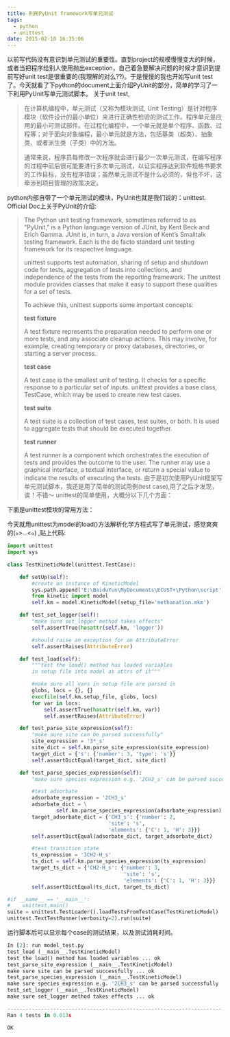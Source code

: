 ```yaml
---
title: 利用PyUnit framework写单元测试
tags:
  - python
  - unittest
date: 2015-02-10 16:35:06
---
```


以前写代码没有意识到单元测试的重要性。直到project的规模慢慢变大的时候，或者当把程序给别人使用抛出exception，自己着急要解决问题的时候才意识到提前写好unit test是很重要的(我理解的对么??)。于是慢慢的我也开始写unit test了。今天就看了下python的document上面介绍PyUnit的部分，简单的学习了一下利用PyUnit写单元测试脚本。
关于unit test,

> 在计算机编程中，单元测试（又称为模块测试, Unit Testing）是针对程序模块（软件设计的最小单位）来进行正确性检验的测试工作。程序单元是应用的最小可测试部件。在过程化编程中，一个单元就是单个程序、函数、过程等；对于面向对象编程，最小单元就是方法，包括基类（超类）、抽象类、或者派生类（子类）中的方法。> 
> 通常来说，程序员每修改一次程序就会进行最少一次单元测试，在编写程序的过程中前后很可能要进行多次单元测试，以证实程序达到软件规格书要求的工作目标，没有程序错误；虽然单元测试不是什么必须的，但也不坏，这牵涉到项目管理的政策决定。

python内部自带了一个单元测试的模块，PyUnit也就是我们说的：unittest. Official Doc上关于PyUnit的介绍: 
> The Python unit testing framework, sometimes referred to as “PyUnit,” is a Python language version of JUnit, by Kent Beck and Erich Gamma. JUnit is, in turn, a Java version of Kent’s Smalltalk testing framework. Each is the de facto standard unit testing framework for its respective language.> 
> 
> unittest supports test automation, sharing of setup and shutdown code for tests, aggregation of tests into collections, and independence of the tests from the reporting framework. The unittest module provides classes that make it easy to support these qualities for a set of tests.> 
> 
> To achieve this, unittest supports some important concepts:> 
> 
> **test fixture**> 
> A test fixture represents the preparation needed to perform one or more tests, and any associate cleanup actions. This may involve, for example, creating temporary or proxy databases, directories, or starting a server process.> 
> **test case**> 
> A test case is the smallest unit of testing. It checks for a specific response to a particular set of inputs. unittest provides a base class, TestCase, which may be used to create new test cases.> 
> **test suite**> 
> A test suite is a collection of test cases, test suites, or both. It is used to aggregate tests that should be executed together.> 
> **test runner**> 
> A test runner is a component which orchestrates the execution of tests and provides the outcome to the user. The runner may use a graphical interface, a textual interface, or return a special value to indicate the results of executing the tests.
由于是初次使用PyUnit框架写单元测试脚本，我还是用了简单的测试用例(test case),用了之后才发现，诶！不错～
unittest的简单使用，大概分以下几个方面：

下面是unittest模块的常用方法：

今天就用unittest为model的load()方法解析化学方程式写了单元测试，感觉爽爽的(๑>◡<๑) ,贴上代码:
``` python
import unittest
import sys

class TestKineticModel(unittest.TestCase):

    def setUp(self):
        #create an instance of KineticModel
        sys.path.append('E:\BaiduYun\MyDocuments\ECUST+\Python\script')
        from kinetic import model
        self.km = model.KineticModel(setup_file='methanation.mkm')

    def test_set_logger(self):
        "make sure set_logger method takes effects"
        self.assertTrue(hasattr(self.km, 'logger'))

        #should raise an exception for an AttributeError
        self.assertRaises(AttributeError)

    def test_load(self):
        """test the load() method has loaded variables
        in setup file into model as attrs of it"""

        #make sure all vars in setup file are parsed in
        globs, locs = {}, {}
        execfile(self.km.setup_file, globs, locs)
        for var in locs:
            self.assertTrue(hasattr(self.km, var))
            self.assertRaises(AttributeError)

    def test_parse_site_expression(self):
        "make sure site can be parsed successfully"
        site_expression = '3*_s'
        site_dict = self.km.parse_site_expression(site_expression)
        target_dict = {'s': {'number': 3, 'type': 's'}}
        self.assertDictEqual(target_dict, site_dict)

    def test_parse_species_expression(self):
        "make sure species expression e.g. '2CH3_s' can be parsed successfully"

        #test adsorbate
        adsorbate_expression = '2CH3_s'
        adsorbate_dict = \
                self.km.parse_species_expression(adsorbate_expression)
        target_adsorbate_dict = {'CH3_s': {'number': 2, 
                                 'site': 's', 
                                 'elements': {'C': 1, 'H': 3}}}
        self.assertDictEqual(adsorbate_dict, target_adsorbate_dict)

        #test transition state
        ts_expression = '3CH2-H_s'
        ts_dict = self.km.parse_species_expression(ts_expression)
        target_ts_dict = {'CH2-H_s': {'number': 3, 
                                      'site': 's', 
                                      'elements': {'C': 1, 'H': 3}}}
        self.assertDictEqual(ts_dict, target_ts_dict)

#if __name__ == '__main__':
#    unittest.main()
suite = unittest.TestLoader().loadTestsFromTestCase(TestKineticModel)
unittest.TextTestRunner(verbosity=2).run(suite)
```
运行脚本后可以显示每个case的测试结果，以及测试消耗时间。
``` python
In [2]: run model_test.py
test_load (__main__.TestKineticModel)
test the load() method has loaded variables ... ok
test_parse_site_expression (__main__.TestKineticModel)
make sure site can be parsed successfully ... ok
test_parse_species_expression (__main__.TestKineticModel)
make sure species expression e.g. '2CH3_s' can be parsed successfully ... ok
test_set_logger (__main__.TestKineticModel)
make sure set_logger method takes effects ... ok

----------------------------------------------------------------------
Ran 4 tests in 0.013s

OK
```
